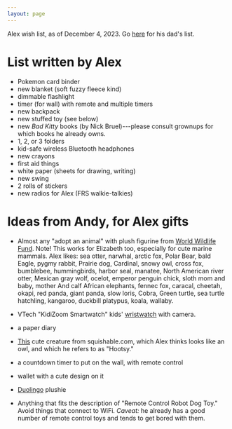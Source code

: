 ```yaml
---
layout: page
---
```


Alex wish list, as of December 4, 2023. Go
[here](/birthday-party/list.html) for his dad's list.

# List written by Alex

- Pokemon card binder
- new blanket (soft fuzzy fleece kind)
- dimmable flashlight
- timer (for wall) with remote and multiple timers
- new backpack
- new stuffed toy (see below)
- new *Bad Kitty* books (by Nick Bruel)---please consult grownups for which books he already owns.
- 1, 2, or 3 folders
- kid-safe wireless Bluetooth headphones
- new crayons
- first aid things
- white paper (sheets for drawing, writing)
- new swing
- 2 rolls of stickers
- new radios for Alex (FRS walkie-talkies)


# Ideas from Andy, for Alex gifts

- Almost any "adopt an animal" with plush figurine from [World
  Wildlife
  Fund](https://gifts.worldwildlife.org/gift-center/gifts/Species-Adoptions.aspx?sort=2).
  Note! This works for Elizabeth too, especially for cute marine
  mammals. Alex likes: sea otter, narwhal, arctic fox, Polar Bear,
  bald Eagle, pygmy rabbit, Prairie dog, Cardinal, snowy owl, cross
  fox, bumblebee, hummingbirds, harbor seal, manatee, North American
  river otter, Mexican gray wolf, ocelot, emperor penguin chick, sloth
  mom and baby, mother And calf African elephants, fennec fox,
  caracal, cheetah, okapi, red panda, giant panda, slow loris, Cobra,
  Green turtle, sea turtle hatchling, kangaroo, duckbill platypus,
  koala, wallaby.

- VTech "KidiZoom Smartwatch" kids'
  [wristwatch](https://www.vtechkids.com/product/detail/20103/KidiZoom_Smartwatch_DX3)
  with camera.

- a paper diary

- [This](https://www.squishable.com/mm5/merchant.mvc?Screen=PROD&Product_Code=mini_plague_doctor_7)
    cute creature from squishable.com, which Alex thinks looks like an
    owl, and which he refers to as "Hootsy."

- a countdown timer to put on the wall, with remote control

- wallet with a cute design on it

- [Duolingo](https://store.duolingo.com/products/duo-plushie) plushie

- Anything that fits the description of "Remote Control Robot Dog
  Toy." Avoid things that connect to WiFi. *Caveat:* he already has a
  good number of remote control toys and tends to get bored with them.

